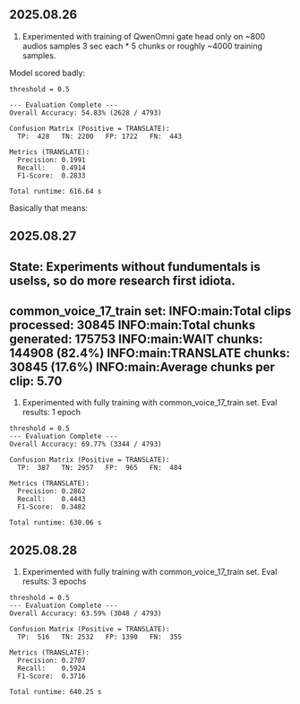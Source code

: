 ## 2025.08.26

1. Experimented with training of QwenOmni gate head only on ~800 audios samples 3 sec each * 5 chunks or roughly ~4000 training samples.

Model scored badly:
```
threshold = 0.5 

--- Evaluation Complete ---
Overall Accuracy: 54.83% (2628 / 4793)

Confusion Matrix (Positive = TRANSLATE):
  TP:  428   TN: 2200   FP: 1722   FN:  443

Metrics (TRANSLATE):
  Precision: 0.1991
  Recall:    0.4914
  F1-Score:  0.2833

Total runtime: 616.64 s
```
Basically that means:


## 2025.08.27

State: Experiments without fundumentals is uselss, so do more research first idiota.
---
common_voice_17_train set:
INFO:__main__:Total clips processed: 30845
INFO:__main__:Total chunks generated: 175753
INFO:__main__:WAIT chunks: 144908 (82.4%)
INFO:__main__:TRANSLATE chunks: 30845 (17.6%)
INFO:__main__:Average chunks per clip: 5.70
---

1. Experimented with fully training with common_voice_17_train set. 
Eval results:
1 epoch
```
threshold = 0.5
--- Evaluation Complete ---
Overall Accuracy: 69.77% (3344 / 4793)

Confusion Matrix (Positive = TRANSLATE):
  TP:  387   TN: 2957   FP:  965   FN:  484

Metrics (TRANSLATE):
  Precision: 0.2862
  Recall:    0.4443
  F1-Score:  0.3482

Total runtime: 630.06 s
```

## 2025.08.28

1. Experimented with fully training with common_voice_17_train set. 
Eval results:
3 epochs
```
threshold = 0.5
--- Evaluation Complete ---
Overall Accuracy: 63.59% (3048 / 4793)

Confusion Matrix (Positive = TRANSLATE):
  TP:  516   TN: 2532   FP: 1390   FN:  355

Metrics (TRANSLATE):
  Precision: 0.2707
  Recall:    0.5924
  F1-Score:  0.3716

Total runtime: 640.25 s
```